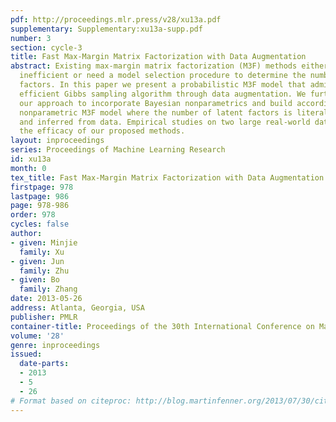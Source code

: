 ```yaml
---
pdf: http://proceedings.mlr.press/v28/xu13a.pdf
supplementary: Supplementary:xu13a-supp.pdf
number: 3
section: cycle-3
title: Fast Max-Margin Matrix Factorization with Data Augmentation
abstract: Existing max-margin matrix factorization (M3F) methods either are computationally
  inefficient or need a model selection procedure to determine the number of latent
  factors. In this paper we present a probabilistic M3F model that admits a highly
  efficient Gibbs sampling algorithm through data augmentation. We further extend
  our approach to incorporate Bayesian nonparametrics and build accordingly a truncation-free
  nonparametric M3F model where the number of latent factors is literally unbounded
  and inferred from data. Empirical studies on two large real-world data sets verify
  the efficacy of our proposed methods.
layout: inproceedings
series: Proceedings of Machine Learning Research
id: xu13a
month: 0
tex_title: Fast Max-Margin Matrix Factorization with Data Augmentation
firstpage: 978
lastpage: 986
page: 978-986
order: 978
cycles: false
author:
- given: Minjie
  family: Xu
- given: Jun
  family: Zhu
- given: Bo
  family: Zhang
date: 2013-05-26
address: Atlanta, Georgia, USA
publisher: PMLR
container-title: Proceedings of the 30th International Conference on Machine Learning
volume: '28'
genre: inproceedings
issued:
  date-parts:
  - 2013
  - 5
  - 26
# Format based on citeproc: http://blog.martinfenner.org/2013/07/30/citeproc-yaml-for-bibliographies/
---
```

